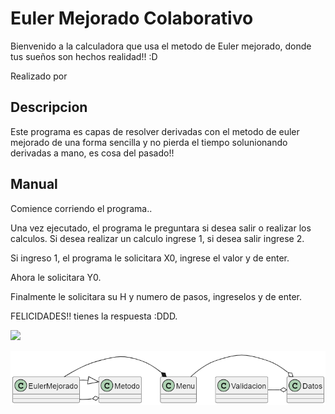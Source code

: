 # Euler Mejorado Colaborativo
Bienvenido a la calculadora que usa el metodo de Euler mejorado, donde tus sueños son hechos realidad!! :D

Realizado por 
## Descripcion
Este programa es capas de resolver derivadas con el metodo de euler mejorado de una forma sencilla y no pierda el tiempo solunionando derivadas a mano, es cosa del pasado!!

## Manual
Comience corriendo el programa..

Una vez ejecutado, el programa le preguntara si desea salir o realizar los calculos. Si desea realizar un calculo ingrese 1, si desea salir ingrese 2.

Si ingreso 1, el programa le solicitara X0, ingrese el valor y de enter.

Ahora le solicitara Y0.

Finalmente le solicitara su H y numero de pasos, ingreselos y de enter.

FELICIDADES!! tienes la respuesta :DDD.


![](/images/captura.png)


![](/out/docs/Diagrama/Diagrama.png)

